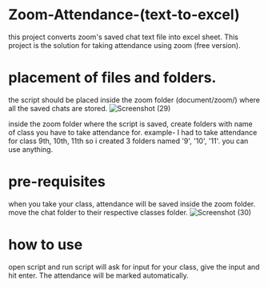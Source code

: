 # Zoom-Attendance-(text-to-excel)
this project converts zoom's saved chat text file into excel sheet.
This project is the solution for taking attendance using zoom (free version).

# placement of files and folders.
the script should be placed inside the zoom folder (document/zoom/) where all the saved chats are stored.
![Screenshot (29)](https://user-images.githubusercontent.com/27891451/116845493-a0590500-ac03-11eb-9ebc-d3df245f056f.png)

inside the zoom folder where the script is saved, create folders with name of class you have to take attendance for. example- I had to take attendance for class 9th, 10th, 11th so i created 3 folders named '9', '10', '11'. you can use anything.

# pre-requisites
when you take your class, attendance will be saved inside the zoom folder.
move the chat folder to their respective classes folder.
![Screenshot (30)](https://user-images.githubusercontent.com/27891451/116845726-4dcc1880-ac04-11eb-8bad-c2c8a381185b.png)

# how to use
open script and run
script will ask for input for your class, give the input and hit enter.
The attendance will be marked automatically.
